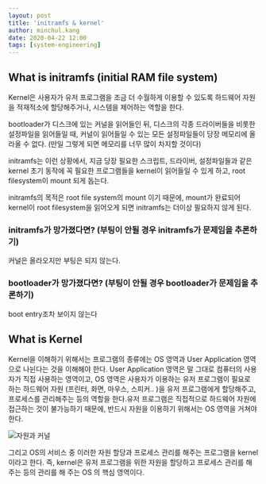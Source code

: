 ```yaml
---
layout: post
title: 'initramfs & kernel'
author: minchul.kang
date: 2020-04-22 12:00
tags: [system-engineering]
---
```



## What is initramfs (initial RAM file system)

Kernel은 사용자가 유저 프로그램을 조금 더 수월하게 이용할 수 있도록 하드웨어 자원을 적재적소에 할당해주거나, 시스템을 제어하는 역할을 한다. 

bootloader가 디스크에 있는 커널을 읽어들인 뒤, 디스크의 각종 드라이버들을 비롯한 설정파일을 읽어들일 때, 커널이 읽어들일 수 있는 모든 설정파일들이 당장 메모리에 올라올 수 없다. (만일 그렇게 되면 메모리를 너무 많이 차지할 것이다)

initramfs는 이런 상황에서, 지금 당장 필요한 스크립트, 드라이버, 설정파일들과 같은 kernel 초기 동작에 꼭 필요한 프로그램들을 kernel이 읽어들일 수 있게 하고, root filesystem이 mount 되게 돕는다.

initramfs의 목적은 root file system의 mount 이기 때문에, mount가 완료되어 kernel이 root filesystem을 읽어오게 되면 initramfs는 더이상 필요하지 않게 된다.

### initramfs가 망가졌다면? (부팅이 안될 경우 initramfs가 문제임을 추론하기)

커널은 올라오지만 부팅은 되지 않는다.

### bootloader가 망가졌다면? (부팅이 안될 경우 bootloader가 문제임을 추론하기)

boot entry조차 보이지 않는다


## What is Kernel

Kernel을 이해하기 위해서는 프로그램의 종류에는 OS 영역과 User Application 영역으로 나뉜다는 것을 이해해야 한다. User Application 영역은 말 그대로 컴퓨터의 사용자가 직접 사용하는 영역이고, OS 영역은 사용자가 이용하는 유저 프로그램이 필요로 하는 하드웨어 자원 (프린터, 화면, 마우스, 스피커.. )을 유저 프로그램에게 할당해주고, 프로세스를 관리해주는 등의 역할을 한다.유저 프로그램은 직접적으로 하드웨어 자원에 접근하는 것이 불가능하기 때문에, 반드시 자원을 이용하기 위해서는 OS 영역을 거쳐야 한다.

<img src="https://upload.wikimedia.org/wikipedia/commons/thumb/8/8f/Kernel_Layout.svg/1200px-Kernel_Layout.svg.png" alt="자원과 커널">

그리고 OS의 서비스 중 이러한 자원 할당과 프로세스 관리를 해주는 프로그램을 kernel이라고 한다. 즉, kernel은 유저 프로그램을 위한 자원을 할당하고 프로세스 관리를 해주는 등의 관리를 해 주는 OS 의 핵심 영역이다.

